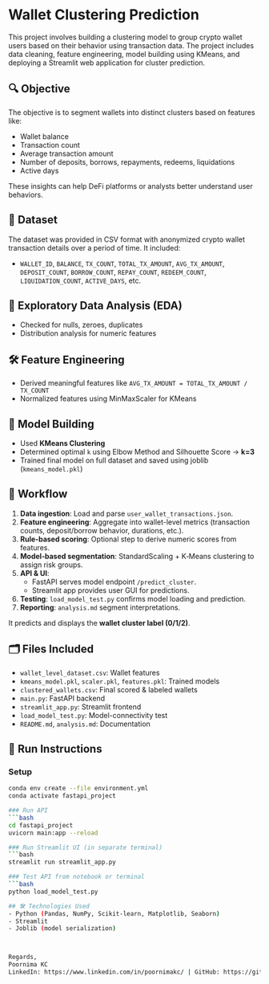 # Wallet Clustering Prediction

This project involves building a clustering model to group crypto wallet users based on their behavior using transaction data. The project includes data cleaning, feature engineering, model building using KMeans, and deploying a Streamlit web application for cluster prediction.

## 🔍 Objective
The objective is to segment wallets into distinct clusters based on features like:
- Wallet balance
- Transaction count
- Average transaction amount
- Number of deposits, borrows, repayments, redeems, liquidations
- Active days

These insights can help DeFi platforms or analysts better understand user behaviors.

## 📁 Dataset
The dataset was provided in CSV format with anonymized crypto wallet transaction details over a period of time. It included:
- `WALLET_ID`, `BALANCE`, `TX_COUNT`, `TOTAL_TX_AMOUNT`, `AVG_TX_AMOUNT`, `DEPOSIT_COUNT`, `BORROW_COUNT`, `REPAY_COUNT`, `REDEEM_COUNT`, `LIQUIDATION_COUNT`, `ACTIVE_DAYS`, etc.

## 🧪 Exploratory Data Analysis (EDA)
- Checked for nulls, zeroes, duplicates
- Distribution analysis for numeric features

## 🛠 Feature Engineering
- Derived meaningful features like `AVG_TX_AMOUNT = TOTAL_TX_AMOUNT / TX_COUNT`
- Normalized features using MinMaxScaler for KMeans

## 🤖 Model Building
- Used **KMeans Clustering**
- Determined optimal `k` using Elbow Method and Silhouette Score → **k=3**
- Trained final model on full dataset and saved using joblib (`kmeans_model.pkl`)

## 🧩 Workflow
1. **Data ingestion**: Load and parse `user_wallet_transactions.json`.  
2. **Feature engineering**: Aggregate into wallet-level metrics (transaction counts, deposit/borrow behavior, durations, etc.).  
3. **Rule‑based scoring**: Optional step to derive numeric scores from features.  
4. **Model‑based segmentation**: StandardScaling + K‑Means clustering to assign risk groups.  
5. **API & UI**:
   - FastAPI serves model endpoint `/predict_cluster`.
   - Streamlit app provides user GUI for predictions.
6. **Testing**: `load_model_test.py` confirms model loading and prediction.  
7. **Reporting**: `analysis.md` segment interpretations.

It predicts and displays the **wallet cluster label (0/1/2)**.

## 🗂 Files Included
- `wallet_level_dataset.csv`: Wallet features  
- `kmeans_model.pkl`, `scaler.pkl`, `features.pkl`: Trained models  
- `clustered_wallets.csv`: Final scored & labeled wallets  
- `main.py`: FastAPI backend  
- `streamlit_app.py`: Streamlit frontend  
- `load_model_test.py`: Model-connectivity test  
- `README.md`, `analysis.md`: Documentation

 ## 🚀 Run Instructions
### Setup  
```bash
conda env create --file environment.yml  
conda activate fastapi_project

### Run API
```bash
cd fastapi_project
uvicorn main:app --reload

### Run Streamlit UI (in separate terminal)
```bash
streamlit run streamlit_app.py

### Test API from notebook or terminal
```bash
python load_model_test.py

## 🛠 Technologies Used
- Python (Pandas, NumPy, Scikit-learn, Matplotlib, Seaborn)
- Streamlit
- Joblib (model serialization)



Regards,
Poornima KC  
LinkedIn: https://www.linkedin.com/in/poornimakc/ | GitHub: https://github.com/PoornimaKC

